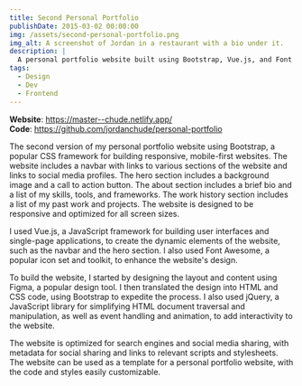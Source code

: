 ```yaml
---
title: Second Personal Portfolio
publishDate: 2015-03-02 00:00:00
img: /assets/second-personal-portfolio.png
img_alt: A screenshot of Jordan in a restaurant with a bio under it.
description: |
  A personal portfolio website built using Bootstrap, Vue.js, and Font Awesome that is designed to be responsive and optimized for all screen sizes.
tags:
  - Design
  - Dev
  - Frontend
---
```


**Website**: https://master--chude.netlify.app/ <br>
**Code**: https://github.com/jordanchude/personal-portfolio

The second version of my personal portfolio website using Bootstrap, a popular CSS framework for building responsive, mobile-first websites. The website includes a navbar with links to various sections of the website and links to social media profiles. The hero section includes a background image and a call to action button. The about section includes a brief bio and a list of my skills, tools, and frameworks. The work history section includes a list of my past work and projects. The website is designed to be responsive and optimized for all screen sizes.

I used Vue.js, a JavaScript framework for building user interfaces and single-page applications, to create the dynamic elements of the website, such as the navbar and the hero section. I also used Font Awesome, a popular icon set and toolkit, to enhance the website's design.

To build the website, I started by designing the layout and content using Figma, a popular design tool. I then translated the design into HTML and CSS code, using Bootstrap to expedite the process. I also used jQuery, a JavaScript library for simplifying HTML document traversal and manipulation, as well as event handling and animation, to add interactivity to the website.

The website is optimized for search engines and social media sharing, with metadata for social sharing and links to relevant scripts and stylesheets. The website can be used as a template for a personal portfolio website, with the code and styles easily customizable.
